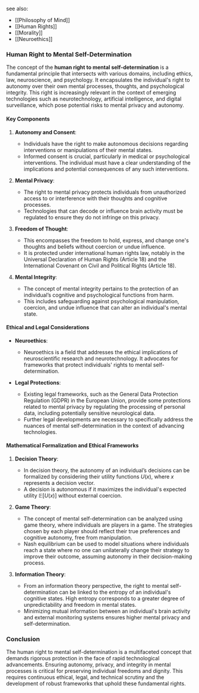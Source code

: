 see also:
- [[Philosophy of Mind]]
- [[Human Rights]]
- [[Morality]]
- [[Neuroethics]]

### Human Right to Mental Self-Determination

The concept of the **human right to mental self-determination** is a fundamental principle that intersects with various domains, including ethics, law, neuroscience, and psychology. It encapsulates the individual's right to autonomy over their own mental processes, thoughts, and psychological integrity. This right is increasingly relevant in the context of emerging technologies such as neurotechnology, artificial intelligence, and digital surveillance, which pose potential risks to mental privacy and autonomy.

#### Key Components

1. **Autonomy and Consent**:
   - Individuals have the right to make autonomous decisions regarding interventions or manipulations of their mental states.
   - Informed consent is crucial, particularly in medical or psychological interventions. The individual must have a clear understanding of the implications and potential consequences of any such interventions.

2. **Mental Privacy**:
   - The right to mental privacy protects individuals from unauthorized access to or interference with their thoughts and cognitive processes.
   - Technologies that can decode or influence brain activity must be regulated to ensure they do not infringe on this privacy.

3. **Freedom of Thought**:
   - This encompasses the freedom to hold, express, and change one's thoughts and beliefs without coercion or undue influence.
   - It is protected under international human rights law, notably in the Universal Declaration of Human Rights (Article 18) and the International Covenant on Civil and Political Rights (Article 18).

4. **Mental Integrity**:
   - The concept of mental integrity pertains to the protection of an individual’s cognitive and psychological functions from harm.
   - This includes safeguarding against psychological manipulation, coercion, and undue influence that can alter an individual's mental state.

#### Ethical and Legal Considerations

- **Neuroethics**:
  - Neuroethics is a field that addresses the ethical implications of neuroscientific research and neurotechnology. It advocates for frameworks that protect individuals' rights to mental self-determination.
  
- **Legal Protections**:
  - Existing legal frameworks, such as the General Data Protection Regulation (GDPR) in the European Union, provide some protections related to mental privacy by regulating the processing of personal data, including potentially sensitive neurological data.
  - Further legal developments are necessary to specifically address the nuances of mental self-determination in the context of advancing technologies.

#### Mathematical Formalization and Ethical Frameworks

1. **Decision Theory**:
   - In decision theory, the autonomy of an individual’s decisions can be formalized by considering their utility functions $U(x)$, where $x$ represents a decision vector.
   - A decision is autonomous if it maximizes the individual's expected utility $\mathbb{E}[U(x)]$ without external coercion.

2. **Game Theory**:
   - The concept of mental self-determination can be analyzed using game theory, where individuals are players in a game. The strategies chosen by each player should reflect their true preferences and cognitive autonomy, free from manipulation.
   - Nash equilibrium can be used to model situations where individuals reach a state where no one can unilaterally change their strategy to improve their outcome, assuming autonomy in their decision-making process.

3. **Information Theory**:
   - From an information theory perspective, the right to mental self-determination can be linked to the entropy of an individual's cognitive states. High entropy corresponds to a greater degree of unpredictability and freedom in mental states.
   - Minimizing mutual information between an individual's brain activity and external monitoring systems ensures higher mental privacy and self-determination.

### Conclusion

The human right to mental self-determination is a multifaceted concept that demands rigorous protection in the face of rapid technological advancements. Ensuring autonomy, privacy, and integrity in mental processes is critical for preserving individual freedoms and dignity. This requires continuous ethical, legal, and technical scrutiny and the development of robust frameworks that uphold these fundamental rights.